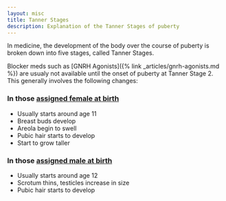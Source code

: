 ```yaml
---
layout: misc
title: Tanner Stages
description: Explanation of the Tanner Stages of puberty
---
```


In medicine, the development of the body over the course of puberty is broken down into five stages, called Tanner Stages.

Blocker meds such as [GNRH Agonists]({% link _articles/gnrh-agonists.md %}) are usualy not available until the onset of puberty at Tanner Stage 2. This generally involves the following changes:

<div class="tanner">
<div class="tannercol">
<h3>In those <a href="{% link _words/afab.md %}">assigned female at birth</a></h3>
<ul>
<li>Usually starts around age 11</li>
<li>Breast buds develop</li>
<li>Areola begin to swell</li>
<li>Pubic hair starts to develop</li>
<li>Start to grow taller</li>
</ul>
</div>
<div class="tannercol">
<h3>In those <a href="{% link _words/amab.md %}">assigned male at birth</a></h3>
<ul>
<li>Usually starts around age 12</li>
<li>Scrotum thins, testicles increase in size</li>
<li>Pubic hair starts to develop</li>
</ul>
</div>
</div>
